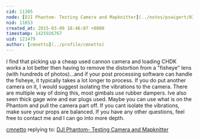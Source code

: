 ```yaml
---
cid: 11305
node: [DJI Phantom- Testing Camera and Mapknitter](../notes/pswigert/03-03-2015/dji-phantom-testing-camera-and-mapknitter)
nid: 11653
created_at: 2015-03-09 18:46:07 +0000
timestamp: 1425926767
uid: 121479
author: [cmnetto](../profile/cmnetto)
---
```


I find that picking up a cheap used cannon camera and loading CHDK works a lot better then having to remove the distortion from a "fisheye" lens (with hundreds of photos)...and if your post processing software can handle the fisheye, it typically takes a lot longer to process. If you do put another camera on it, I would suggest isolating the vibrations to the camera. There are multiple way of doing this, most gimbals use rubber dampers. Ive also seen thick gage wire and ear plugs used. Maybe you can use what is on the Phantom and pull the camera part off. If you cant isolate the vibrations, make sure your props are balanced.  If you have any other questions, feel free to contact me and I can go into more depth. 

[cmnetto](../profile/cmnetto) replying to: [DJI Phantom- Testing Camera and Mapknitter](../notes/pswigert/03-03-2015/dji-phantom-testing-camera-and-mapknitter)

